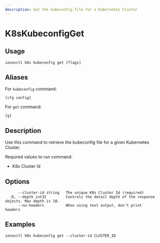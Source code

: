```yaml
---
description: Get the kubeconfig file for a Kubernetes Cluster
---
```


# K8sKubeconfigGet

## Usage

```text
ionosctl k8s kubeconfig get [flags]
```

## Aliases

For `kubeconfig` command:

```text
[cfg config]
```

For `get` command:

```text
[g]
```

## Description

Use this command to retrieve the kubeconfig file for a given Kubernetes Cluster.

Required values to run command:

* K8s Cluster Id

## Options

```text
      --cluster-id string   The unique K8s Cluster Id (required)
  -D, --depth int32         Controls the detail depth of the response objects. Max depth is 10.
      --no-headers          When using text output, don't print headers
```

## Examples

```text
ionosctl k8s kubeconfig get --cluster-id CLUSTER_ID
```

